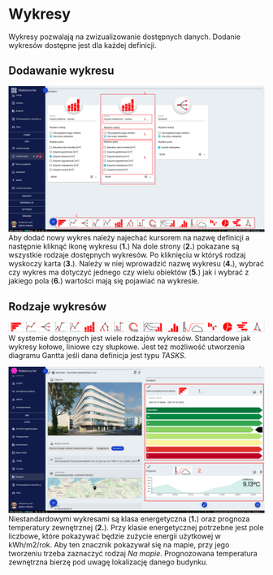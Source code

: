 # Wykresy
Wykresy pozwalają na zwizualizowanie dostępnych danych. Dodanie wykresów dostępne jest dla każdej definicji. 

## Dodawanie wykresu
![Dodawanie wykresu](../images/wykres-1.png)
Aby dodać nowy wykres należy najechać kursorem na nazwę definicji a następnie kliknąć ikonę wykresu (**1.**) Na dole strony (**2.**) pokazane są wszystkie rodzaje dostępnych wykresów. Po kliknięciu w któryś rodzaj wyskoczy karta (**3.**). Należy w niej wprowadzić nazwę wykresu (**4.**), wybrać czy wykres ma dotyczyć jednego czy wielu obiektów (**5.**) jak i wybrać z jakiego pola (**6.**) wartości mają się pojawiać na wykresie. 

## Rodzaje wykresów
![Rodzaje wykresów](../images/wykres-2.png)
W systemie dostępnych jest wiele rodzajów wykresów. Standardowe jak wykresy kołowe, liniowe czy słupkowe. Jest też możliwość utworzenia diagramu Gantta jeśli dana definicja jest typu *TASKS*.

![Klasa energetyczna i prognoza pogody](../images/wykres-3.png)
Niestandardowymi wykresami są klasa energetyczna (**1.**) oraz prognoza temperatury zewnętrznej (**2.**). Przy klasie energetycznej potrzebne jest pole liczbowe, które pokazywać będzie zużycie energii użytkowej w kWh/m2/rok. Aby ten znacznik pokazywał się na mapie, przy jego tworzeniu trzeba zaznaczyć rodzaj *Na mapie*. Prognozowana temperatura zewnętrzna bierzę pod uwagę lokalizację danego budynku. 